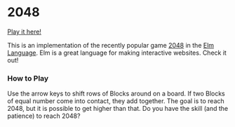 2048
====

[Play it here!](http://fosskers.github.io/2048/)

This is an implementation of the recently popular game
[2048](https://en.wikipedia.org/wiki/2048_(video_game)) in the
[Elm Language](http://elm-lang.org/). Elm is a great language for making
interactive websites. Check it out!

### How to Play
Use the arrow keys to shift rows of Blocks around on a board.
If two Blocks of equal number come into contact, they add together. The goal
is to reach 2048, but it is possible to get higher than that. Do you have
the skill (and the patience) to reach 2048?
